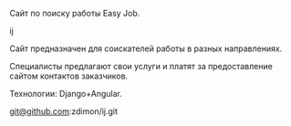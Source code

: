Сайт по поиску работы Easy Job.

ij

Сайт предназначен для соискателей работы в разных направлениях.

Специалисты предлагают свои услуги и платят за предоставление сайтом контактов заказчиков. 

Технологии: Django+Angular.

git@github.com:zdimon/ij.git


